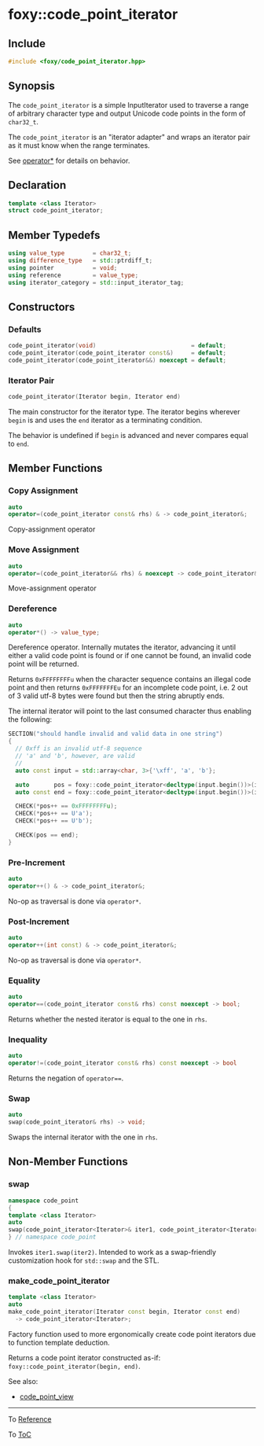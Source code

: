 # foxy::code_point_iterator

## Include

```c++
#include <foxy/code_point_iterator.hpp>
```

## Synopsis

The `code_point_iterator` is a simple InputIterator used to traverse a range of arbitrary character
type and output Unicode code points in the form of `char32_t`.

The `code_point_iterator` is an "iterator adapter" and wraps an iterator pair as it must know when
the range terminates.

See [operator*](#dereference) for details on behavior.

## Declaration

```c++
template <class Iterator>
struct code_point_iterator;
```

## Member Typedefs

```c++
using value_type        = char32_t;
using difference_type   = std::ptrdiff_t;
using pointer           = void;
using reference         = value_type;
using iterator_category = std::input_iterator_tag;
```

## Constructors

### Defaults

```c++
code_point_iterator(void)                           = default;
code_point_iterator(code_point_iterator const&)     = default;
code_point_iterator(code_point_iterator&&) noexcept = default;
```

### Iterator Pair

```c++
code_point_iterator(Iterator begin, Iterator end)
```

The main constructor for the iterator type. The iterator begins wherever `begin` is and uses the
`end` iterator as a terminating condition.

The behavior is undefined if `begin` is advanced and never compares equal to `end`.

## Member Functions

### Copy Assignment

```c++
auto
operator=(code_point_iterator const& rhs) & -> code_point_iterator&;
```

Copy-assignment operator

### Move Assignment

```c++
auto
operator=(code_point_iterator&& rhs) & noexcept -> code_point_iterator&;
```

Move-assignment operator

### Dereference

```c++
auto
operator*() -> value_type;
```

Dereference operator. Internally mutates the iterator, advancing it until either a valid code point
is found or if one cannot be found, an invalid code point will be returned.

Returns `0xFFFFFFFFu` when the character sequence contains an illegal code point and then returns
`0xFFFFFFFEu` for an incomplete code point, i.e. 2 out of 3 valid utf-8 bytes were found but then
the string abruptly ends.

The internal iterator will point to the last consumed character thus enabling the following:

```c++
SECTION("should handle invalid and valid data in one string")
{
  // 0xff is an invalid utf-8 sequence
  // 'a' and 'b', however, are valid
  //
  auto const input = std::array<char, 3>{'\xff', 'a', 'b'};

  auto       pos = foxy::code_point_iterator<decltype(input.begin())>(input.begin(), input.end());
  auto const end = foxy::code_point_iterator<decltype(input.begin())>(input.end(), input.end());

  CHECK(*pos++ == 0xFFFFFFFFu);
  CHECK(*pos++ == U'a');
  CHECK(*pos++ == U'b');

  CHECK(pos == end);
}
```

### Pre-Increment

```c++
auto
operator++() & -> code_point_iterator&;
```

No-op as traversal is done via `operator*`.

### Post-Increment

```c++
auto
operator++(int const) & -> code_point_iterator&;
```

No-op as traversal is done via `operator*`.

### Equality

```c++
auto
operator==(code_point_iterator const& rhs) const noexcept -> bool;
```

Returns whether the nested iterator is equal to the one in `rhs`.

### Inequality

```c++
auto
operator!=(code_point_iterator const& rhs) const noexcept -> bool
```

Returns the negation of `operator==`.

### Swap

```c++
auto
swap(code_point_iterator& rhs) -> void;
```

Swaps the internal iterator with the one in `rhs`.

## Non-Member Functions

### swap

```c++
namespace code_point
{
template <class Iterator>
auto
swap(code_point_iterator<Iterator>& iter1, code_point_iterator<Iterator>& iter2);
} // namespace code_point
```

Invokes `iter1.swap(iter2)`. Intended to work as a swap-friendly customization hook for `std::swap`
and the STL.

### make_code_point_iterator

```c++
template <class Iterator>
auto
make_code_point_iterator(Iterator const begin, Iterator const end)
  -> code_point_iterator<Iterator>;
```

Factory function used to more ergonomically create code point iterators due to function template
deduction.

Returns a code point iterator constructed as-if: `foxy::code_point_iterator(begin, end)`.

See also:
 * [code_point_view](./code_point_view.md#foxy::code_point_view)

---

To [Reference](../reference.md#Reference)

To [ToC](../index.md#Table-of-Contents)
